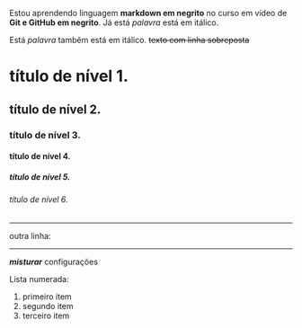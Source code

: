 Estou aprendendo linguagem **markdown em negrito** no curso em vídeo de __Git e GitHub em negrito__.  Já está *palavra* está em itálico.

Está _palavra_ tambêm está em itálico. ~~texto com linha sobreposta~~ 

# título de nível 1.

## título de nível 2.

### título de nível 3.

#### título de nível 4.

##### título de nível 5.

###### título de nível 6.

---

outra linha:

***


__*misturar*__ configurações


Lista numerada:

1. primeiro item
1. segundo item
1. terceiro item
